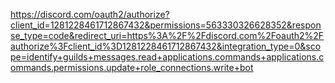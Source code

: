 https://discord.com/oauth2/authorize?client_id=1281228461712867432&permissions=563330326628352&response_type=code&redirect_uri=https%3A%2F%2Fdiscord.com%2Foauth2%2Fauthorize%3Fclient_id%3D1281228461712867432&integration_type=0&scope=identify+guilds+messages.read+applications.commands+applications.commands.permissions.update+role_connections.write+bot
